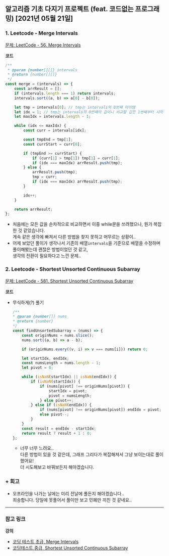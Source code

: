 ## 알고리즘 기초 다지기 프로젝트 (feat. 코드없는 프로그래밍) [2021년 05월 21일]

### **1.** Leetcode - Merge Intervals

[문제: LeetCode - 56. Merge Intervals](https://leetcode.com/problems/merge-intervals/)

**코드**

```js
/**
 * @param {number[][]} intervals
 * @return {number[][]}
 */
const merge = (intervals) => {
    const arrResult = [];
    if (intervals.length === 1) return intervals;
    intervals.sort((a, b) => a[0] - b[0]);

    let tmp = intervals[0]; // tmp는 intervals의 0번째 아이템
    let idx = 1; // tmp는 intervals의 0번째의 값이니 비교할 값은 1번째부터 시작하길
    let maxIdx = intervals.length - 1;

    while (idx <= maxIdx) {
        const curr = intervals[idx];

        const tmpEnd = tmp[1];
        const currStart = curr[0];

        if (tmpEnd >= currStart) {
            if (curr[1] > tmp[1]) tmp[1] = curr[1];
            if (idx === maxIdx) arrResult.push(tmp);
        } else {
            arrResult.push(tmp);
            tmp = curr;
            if (idx === maxIdx) arrResult.push(tmp);
        }

        idx++;
    }

    return arrResult;
};
```

-   처음에는 모든 값을 순차적으로 비교하면서 이중 while문을 쓰려했으나, 뭔가 복잡한 것 같았습니다.  
     계속 같은 생각에 빠져서 다른 방법을 찾지 못하고 머무르는 상황이..
-   어제 보았던 풀이가 생각나서 기존의 배열`intervals`을 기준으로 배열을 수정하며 풀이해봤는데 괜찮은 방법이었던 것 같고,  
     생각의 전환이 필요하다고 느낀 문제..

### **2.** Leetcode - Shortest Unsorted Continuous Subarray

[문제: LeetCode - 581. Shortest Unsorted Continuous Subarray](https://leetcode.com/problems/shortest-unsorted-continuous-subarray/)

**코드**

-   무식하게(?) 풀기

    ```js
    /**
    * @param {number[]} nums
    * @return {number}
    */
    const findUnsortedSubarray = (nums) => {
        const originNums = nums.slice();
        nums.sort((a, b) => a - b);

        if (originNums.every((v, i) => v === nums[i])) return 0;

        let startIdx, endIdx;
        const numsLength = nums.length - 1;
        let pivot = 0;

        while (isNaN(startIdx) || isNaN(endIdx)) {
            if (isNaN(startIdx)) {
                if (nums[pivot] !== originNums[pivot]) {
                    startIdx = pivot;
                    pivot = numsLength;
                } else pivot++;
            } else if (isNaN(endIdx)) {
                if (nums[pivot] !== originNums[pivot]) endIdx = pivot;
                else pivot--;
            }
        }
        const result = endIdx - startIdx;
        return result ? result + 1 : 0;
    };
    ```
    - 너무 너무 느려요..  
        다른 방법이 있을 것 같은데, 그래프 그리다가 복잡해져서 그냥 보이는대로 풀이했어요!  
        더 시도해보고 바꿔보든지 해야겠습니다.

### **+** 회고

-   오프라인을 나가는 날에는 미리 전날에 풀든지 해야겠습니다..  
    죄송합니다. 당일에 못풀어서 풀이만 보고 민폐만 끼친 것 같네요..

---

### **참고 링크**

**강의**

-   [코딩 테스트,초급, Merge Intervals](https://youtu.be/S9eQ6DIBPqg)
-   [코딩테스트,중급, Shortest Unsorted Continuous Subarray](https://youtu.be/BmLLbuumuww)
